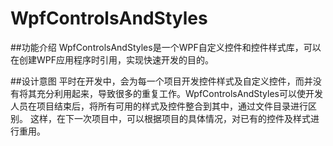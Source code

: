 # WpfControlsAndStyles
##功能介绍
WpfControlsAndStyles是一个WPF自定义控件和控件样式库，可以在创建WPF应用程序时引用，实现快速开发的目的。

##设计意图
平时在开发中，会为每一个项目开发控件样式及自定义控件，而并没有将其充分利用起来，导致很多的重复工作。WpfControlsAndStyles可以使开发人员在项目结束后，将所有可用的样式及控件整合到其中，通过文件目录进行区别。
这样，在下一次项目中，可以根据项目的具体情况，对已有的控件及样式进行重用。
